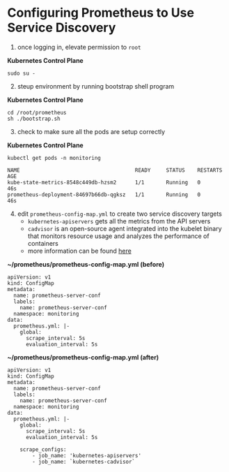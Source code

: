 # Configuring Prometheus to Use Service Discovery

1. once logging in, elevate permission to `root`

**Kubernetes Control Plane**
```
sudo su -
```

2. steup environment by running bootstrap shell program

**Kubernetes Control Plane**
```
cd /root/prometheus
sh ./bootstrap.sh
```

3. check to make sure all the pods are setup correctly

**Kubernetes Control Plane**
```
kubectl get pods -n monitoring
```

```
NAME                                     READY     STATUS    RESTARTS   AGE
kube-state-metrics-8548c449db-hzsm2      1/1       Running   0          46s      
prometheus-deployment-84697b66db-qgksz   1/1       Running   0          46s
```

4. edit `prometheus-config-map.yml` to create two service discovery targets
    - `kubernetes-apiservers` gets all the metrics from the API servers
    - `cadvisor` is an open-source agent integrated into the kubelet binary that monitors resource usage and analyzes the performance of containers
    - more information can be found [here](https://devopscube.com/setup-prometheus-monitoring-on-kubernetes/)

**~/prometheus/prometheus-config-map.yml (before)**
```
apiVersion: v1
kind: ConfigMap
metadata:
  name: prometheus-server-conf
  labels:
    name: prometheus-server-conf
  namespace: monitoring
data:
  prometheus.yml: |-
    global:
      scrape_interval: 5s
      evaluation_interval: 5s
```

**~/prometheus/prometheus-config-map.yml (after)**
```
apiVersion: v1
kind: ConfigMap
metadata:
  name: prometheus-server-conf
  labels:
    name: prometheus-server-conf
  namespace: monitoring
data:
  prometheus.yml: |-
    global:
      scrape_interval: 5s
      evaluation_interval: 5s
    
    scrape_configs:
        - job_name: 'kubernetes-apiservers'
        - job_name: `kubernetes-cadvisor`
```

